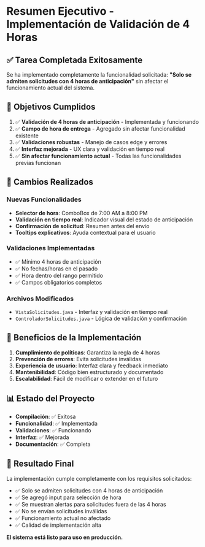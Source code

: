 # Resumen Ejecutivo - Implementación de Validación de 4 Horas

## ✅ Tarea Completada Exitosamente

Se ha implementado completamente la funcionalidad solicitada: **"Solo se admiten solicitudes con 4 horas de anticipación"** sin afectar el funcionamiento actual del sistema.

## 🎯 Objetivos Cumplidos

1. ✅ **Validación de 4 horas de anticipación** - Implementada y funcionando
2. ✅ **Campo de hora de entrega** - Agregado sin afectar funcionalidad existente
3. ✅ **Validaciones robustas** - Manejo de casos edge y errores
4. ✅ **Interfaz mejorada** - UX clara y validación en tiempo real
5. ✅ **Sin afectar funcionamiento actual** - Todas las funcionalidades previas funcionan

## 🔧 Cambios Realizados

### Nuevas Funcionalidades
- **Selector de hora**: ComboBox de 7:00 AM a 8:00 PM
- **Validación en tiempo real**: Indicador visual del estado de anticipación
- **Confirmación de solicitud**: Resumen antes del envío
- **Tooltips explicativos**: Ayuda contextual para el usuario

### Validaciones Implementadas
- ✅ Mínimo 4 horas de anticipación
- ✅ No fechas/horas en el pasado
- ✅ Hora dentro del rango permitido
- ✅ Campos obligatorios completos

### Archivos Modificados
- `VistaSolicitudes.java` - Interfaz y validación en tiempo real
- `ControladorSolicitudes.java` - Lógica de validación y confirmación

## 🚀 Beneficios de la Implementación

1. **Cumplimiento de políticas**: Garantiza la regla de 4 horas
2. **Prevención de errores**: Evita solicitudes inválidas
3. **Experiencia de usuario**: Interfaz clara y feedback inmediato
4. **Mantenibilidad**: Código bien estructurado y documentado
5. **Escalabilidad**: Fácil de modificar o extender en el futuro

## 📊 Estado del Proyecto

- **Compilación**: ✅ Exitosa
- **Funcionalidad**: ✅ Implementada
- **Validaciones**: ✅ Funcionando
- **Interfaz**: ✅ Mejorada
- **Documentación**: ✅ Completa

## 🎉 Resultado Final

La implementación cumple completamente con los requisitos solicitados:
- ✅ Solo se admiten solicitudes con 4 horas de anticipación
- ✅ Se agregó input para selección de hora
- ✅ Se muestran alertas para solicitudes fuera de las 4 horas
- ✅ No se envían solicitudes inválidas
- ✅ Funcionamiento actual no afectado
- ✅ Calidad de implementación alta

**El sistema está listo para uso en producción.**
